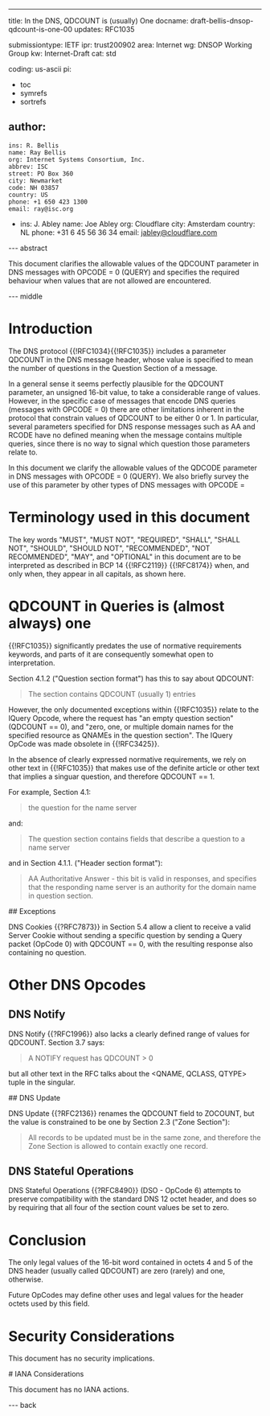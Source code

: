 ---
title: In the DNS, QDCOUNT is (usually) One
docname: draft-bellis-dnsop-qdcount-is-one-00
updates: RFC1035

submissiontype: IETF
ipr: trust200902
area: Internet
wg: DNSOP Working Group
kw: Internet-Draft
cat: std

coding: us-ascii
pi:
  - toc
  - symrefs
  - sortrefs

author:
  -
    ins: R. Bellis
    name: Ray Bellis
    org: Internet Systems Consortium, Inc.
    abbrev: ISC
    street: PO Box 360
    city: Newmarket
    code: NH 03857
    country: US
    phone: +1 650 423 1300
    email: ray@isc.org
  -
    ins: J. Abley
    name: Joe Abley
    org: Cloudflare
    city: Amsterdam
    country: NL
    phone: +31 6 45 56 36 34
    email: jabley@cloudflare.com

--- abstract

This document clarifies the allowable values of the QDCOUNT parameter
in DNS messages with OPCODE = 0 (QUERY) and specifies the required
behaviour when values that are not allowed are encountered.

--- middle

# Introduction

The DNS protocol {{!RFC1034}{{!RFC1035}} includes a parameter QDCOUNT in the
DNS message header, whose value is specified to mean the number
of questions in the Question Section of a message.

In a general
sense it seems perfectly plausible for the QDCOUNT parameter, an unsigned
16-bit value, to take a considerable range of values. However, in the
specific case of messages that encode DNS queries (messages with OPCODE
= 0) there are other limitations inherent in the protocol that constrain
values of QDCOUNT to be either 0 or 1. In particular, several parameters
specified for DNS response messages such as AA and RCODE have no defined
meaning when the message contains multiple queries, since there is no way
to signal which question those parameters relate to.

In this document we clarify the allowable values of the QDCODE parameter
in DNS messages with OPCODE = 0 (QUERY). We also briefly survey the use
of this parameter by other types of DNS messages with OPCODE = 

# Terminology used in this document

The key words "MUST", "MUST NOT", "REQUIRED", "SHALL", "SHALL NOT",
"SHOULD", "SHOULD NOT", "RECOMMENDED", "NOT RECOMMENDED", "MAY", and
"OPTIONAL" in this document are to be interpreted as described in BCP 14
{{!RFC2119}} {{!RFC8174}} when, and only when, they appear in all
capitals, as shown here.

# QDCOUNT in Queries is (almost always) one

{{!RFC1035}} significantly predates the use of normative requirements
keywords, and parts of it are consequently somewhat open to interpretation.

Section 4.1.2 ("Question section format") has this to say about QDCOUNT:

> The section contains QDCOUNT (usually 1) entries

However, the only documented exceptions within {{!RFC1035}} relate to
the IQuery Opcode, where the request has "an empty question section"
(QDCOUNT == 0), and "zero, one, or multiple domain names for the
specified resource as QNAMEs in the question section". The IQuery OpCode
was made obsolete in {{!RFC3425}}.

In the absence of clearly expressed normative requirements, we rely on
other text in {{!RFC1035}} that makes use of the definite article or
other text that implies a singuar question, and therefore QDCOUNT == 1.

For example, Section 4.1:

> the question for the name server

and:

> The question section contains fields that describe a question to a
> name server

and in Section 4.1.1. ("Header section format"):

> AA Authoritative Answer - this bit is valid in responses,
>    and specifies that the responding name server is an
>    authority for the domain name in question section.

## Exceptions

DNS Cookies {{?RFC7873}} in Section 5.4 allow a client to receive a
valid Server Cookie without sending a specific question by sending a
Query packet (OpCode 0) with QDCOUNT == 0, with the resulting response
also containing no question.

# Other DNS Opcodes

## DNS Notify

DNS Notify {{?RFC1996}} also lacks a clearly defined range of values
for QDCOUNT.  Section 3.7 says:

> A NOTIFY request has QDCOUNT > 0

but all other text in the RFC talks about the <QNAME, QCLASS, QTYPE>
tuple in the singular.

## DNS Update

DNS Update {{?RFC2136}} renames the QDCOUNT field to ZOCOUNT, but the
value is constrained to be one by Section 2.3 ("Zone Section"):

> All records to be updated must be in the same zone, and therefore the
> Zone Section is allowed to contain exactly one record.

## DNS Stateful Operations

DNS Stateful Operations {{?RFC8490}} (DSO - OpCode 6) attempts to
preserve compatibility with the standard DNS 12 octet header, and does
so by requiring that all four of the section count values be set to
zero.

# Conclusion

The only legal values of the 16-bit word contained in octets 4 and 5 of
the DNS header (usually called QDCOUNT) are zero (rarely) and one,
otherwise.

Future OpCodes may define other uses and legal values for the header
octets used by this field.

# Security Considerations

This document has no security implications.

# IANA Considerations

This document has no IANA actions.

--- back
